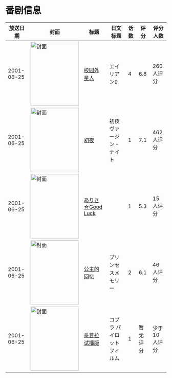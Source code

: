 # 番剧信息

|放送日期|封面|标题|日文标题|话数|评分|评分人数|
|---|---|---|---|---|---|---|
|2001-06-25|<img src="https://lain.bgm.tv/pic/cover/c/e4/65/2794_Xi1TU.jpg" alt="封面" style="width:150px;height:200px;object-fit:cover;">|[校园外星人](https://bangumi.tv/subject/2794)|エイリアン9|4|6.8|260人评分|
|2001-06-25|<img src="https://bangumi.tv/img/no_icon_subject.png" alt="封面" style="width:150px;height:200px;object-fit:cover;">|[初夜](https://bangumi.tv/subject/37909)|初夜 ヴァージン・ナイト|1|7.1|462人评分|
|2001-06-25|<img src="https://lain.bgm.tv/pic/cover/c/a6/72/98077_HanZG.jpg" alt="封面" style="width:150px;height:200px;object-fit:cover;">|[ありさ☆Good Luck](https://bangumi.tv/subject/98077)||1|5.3|15人评分|
|2001-06-25|<img src="https://bangumi.tv/img/no_icon_subject.png" alt="封面" style="width:150px;height:200px;object-fit:cover;">|[公主的回忆](https://bangumi.tv/subject/103472)|プリンセスメモリー|2|6.1|46人评分|
|2001-06-25|<img src="https://lain.bgm.tv/pic/cover/c/85/61/300291_1021U.jpg" alt="封面" style="width:150px;height:200px;object-fit:cover;">|[哥普拉 试播版](https://bangumi.tv/subject/300291)|コブラ パイロットフィルム|1|暂无评分|少于10人评分|
